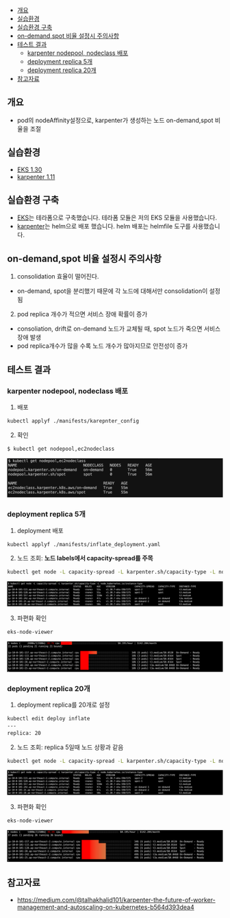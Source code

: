 <!-- TOC -->

- [개요](#%EA%B0%9C%EC%9A%94)
- [실습환경](#%EC%8B%A4%EC%8A%B5%ED%99%98%EA%B2%BD)
- [실습환경 구축](#%EC%8B%A4%EC%8A%B5%ED%99%98%EA%B2%BD-%EA%B5%AC%EC%B6%95)
- [on-demand,spot 비율 설정시 주의사항](#on-demandspot-%EB%B9%84%EC%9C%A8-%EC%84%A4%EC%A0%95%EC%8B%9C-%EC%A3%BC%EC%9D%98%EC%82%AC%ED%95%AD)
- [테스트 결과](#%ED%85%8C%EC%8A%A4%ED%8A%B8-%EA%B2%B0%EA%B3%BC)
  - [karpenter nodepool, nodeclass 배포](#karpenter-nodepool-nodeclass-%EB%B0%B0%ED%8F%AC)
  - [deployment replica 5개](#deployment-replica-5%EA%B0%9C)
  - [deployment replica 20개](#deployment-replica-20%EA%B0%9C)
- [참고자료](#%EC%B0%B8%EA%B3%A0%EC%9E%90%EB%A3%8C)

<!-- /TOC -->

## 개요
* pod의 nodeAffinity설정으로, karpenter가 생성하는 노드 on-demand,spot 비율을 조절

## 실습환경
* [EKS 1.30](./terraform/)
* [karpenter 1.11](./helmfile.yaml)

## 실습환경 구축
* [EKS](./terraform/)는 테라폼으로 구축했습니다. 테라폼 모듈은 저의 EKS 모듈을 사용했습니다.
* [karpenter](./helmfile.md)는 helm으로 배포 했습니다. helm 배포는 helmfile 도구를 사용했습니다.

## on-demand,spot 비율 설정시 주의사항
1. consolidation 효율이 떨어진다.
* on-demand, spot을 분리했기 때문에 각 노드에 대해서만 consolidation이 설정됨
2. pod replica 개수가 적으면 서비스 장애 확률이 증가
* consoliation, drift로 on-demand 노드가 교체될 때, spot 노드가 죽으면 서비스 장애 발생
* pod replica개수가 많을 수록 노드 개수가 많아지므로 안전성이 증가

## 테스트 결과

### karpenter nodepool, nodeclass 배포

1. 배포

```sh
kubectl applyf ./manifests/karepnter_config
```

2. 확인

```sh
$ kubectl get nodepool,ec2nodeclass
```

![](./imgs/confirm_nodepool.png)

### deployment replica 5개

1. deployment 배포

```sh
kubectl applyf ./manifests/inflate_deployment.yaml
```

2. 노드 조회: **노드 labels에서 capacity-spread를 주목**

```sh
kubectl get node -L capacity-spread -L karpenter.sh/capacity-type -L node.kubernetes.io/instance-type
```

![](./imgs/replica_5_get_node.png)

3. 파편화 확인

```sh
eks-node-viewer
```

![](./imgs/replica_5_eks_node_viewer.png)

### deployment replica 20개

1. deployment replica를 20개로 설정

```sh
kubectl edit deploy inflate
---
replica: 20
```

2. 노드 조회: replica 5일때 노드 상황과 같음

```sh
kubectl get node -L capacity-spread -L karpenter.sh/capacity-type -L node.kubernetes.io/instance-type
```

![](./imgs/replica_5_get_node.png)

3. 파편화 확인

```sh
eks-node-viewer
```

![](./imgs/replica_20_eks_node_viewer.png)

## 참고자료
* https://medium.com/@talhakhalid101/karpenter-the-future-of-worker-management-and-autoscaling-on-kubernetes-b564d393dea4
